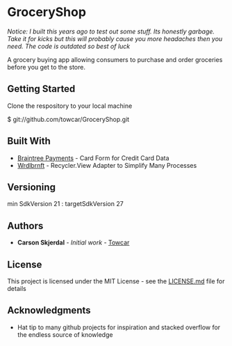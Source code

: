 # GroceryShop

*Notice: I built this years ago to test out some stuff. Its honestly garbage. Take it for kicks but this will probably cause you more headaches then you need. The code is outdated so best of luck*

A grocery buying app allowing consumers to purchase and order groceries before you get to the store.

## Getting Started

Clone the respository to your local machine

$ git://github.com/towcar/GroceryShop.git

## Built With

* [Braintree Payments](https://developers.braintreepayments.com/) - Card Form for Credit Card Data
* [Wrdlbrnft](https://github.com/Wrdlbrnft/SortedListAdapter) - Recycler.View Adapter to Simplify Many Processes

## Versioning

min SdkVersion 21 : targetSdkVersion 27 

## Authors

* **Carson Skjerdal** - *Initial work* - [Towcar](https://github.com/towcar)

## License

This project is licensed under the MIT License - see the [LICENSE.md](LICENSE.md) file for details

## Acknowledgments

* Hat tip to many github projects for inspiration and stacked overflow for the endless source of knowledge
